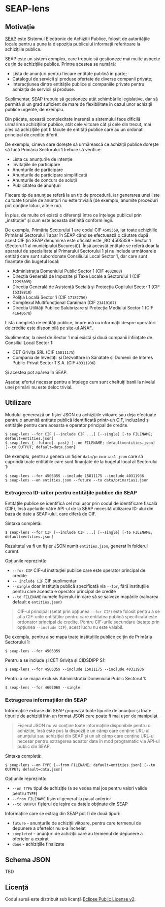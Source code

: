 # SEAP-lens

## Motivație

[SEAP][seap] este Sistemul Electronic de Achiziții Publice, folosit de autoritățile 
locale pentru a pune la dispoziția publicului informații referitoare la
achizițiile publice.

[seap]: https://e-licitatie.ro/

SEAP este un sistem complex, care trebuie să gestioneze mai multe aspecte
ce țin de achizițiile publice. Printre acestea se numără:
* Lista de anunțuri pentru fiecare entitate publică în parte;
* Catalogul de servicii și produse ofertate de diverse companii private;
* Interacțiunea dintre entitățile publice și companiile private pentru achiziția 
  de servicii și produse.

Suplimentar, SEAP trebuie să gestioneze atât schimbările legislative, dar să 
permită și un grad suficient de mare de flexibilitate în cazul unor achiziții 
publice urgente, de exemplu.

Din păcate, această complexitate inerentă a sistemului face dificilă urmărirea
achizițiilor publice, atât cele viitoare cât și cele din trecut, mai ales că
achizițiile pot fi făcute de entități publice care au un ordonat principal de
credite diferit.

De exemplu, cineva care dorește să urmărească ce achiziții publice dorește să facă
Primăria Sectorului 1 trebuie să verifice:

* Lista cu anunțurile de intenție
* Invitațiile de participare
* Anunțurile de participare
* Anunțurile de participare simplificată
* Anunțurile de concurs de soluții
* Publicitatea de anunțuri

Fiecare tip de anunț se referă la un tip de procedură, iar generarea unei liste
cu toate tipruile de anunțuri nu este trivială (de exemplu, anumite proceduri pot
conține loturi, altele nu).

În plus, de multe ori există o diferență între ce înțelege publicul prin „instituție”
și cum este aceasta definită conform legii.

De exemplu, Primăria Sectorului 1 are codul CIF `4505359`, iar toate achizițiile
Primăriei Sectorului 1 apar în SEAP când se efectuează o căutare după acest CIF
(în SEAP denumirea este oficială este „RO 4505359 - Sector 1 (Sectorul 1 al 
municipiului Bucuresti)). Însă această entitate se referă doar la aparatul de
specialitate al Primarului Sectorului 1 și nu include următoarele entități care
sunt subordonate Consiliului Local Sector 1, dar care sunt finanțate din bugetul
local:

* Administrația Domeniului Public Sector 1 (CIF `4602068`)
* Direcția Generală de Impozite și Taxe Locale a Sectorului 1 (CIF `12293095`)
* Direcția Generală de Asistență Socială și Protecția Copilului Sector 1 (CIF `15318810`)
* Poliția Locală Sector 1 (CIF `17182756`)
* Complexul Multifuncțional Caraiman (CIF `23410107`)
* Direcția Utilități Publice Salubrizare și Protecția Mediului Sector 1 (CIF `41640678`)

Lista completă de entități publice, împreună cu informații despre operatorii de 
credite este disponibilă pe [site-ul ANAF][lista-entitati].

[lista-entitati]: https://extranet.anaf.mfinante.gov.ro/anaf/extranet/EXECUTIEBUGETARA/alte_rapoarte/alte_rapoarte2

Suplimentar, la nivel de Sector 1 mai există și două companii înființate de Consiliul 
Local Sector 1:

* CET Grivița SRL (CIF `15811175`)
* Compania de Investiții și Dezvoltare în Sănătate și Domenii de Interes Public-Privat 
  Sector 1 S.A. (CIF `40311936`)

Și acestea pot apărea în SEAP.

Așadar, efortul necesar pentru a înțelege cum sunt cheltuiți banii la nivelul 
unei primării nu este deloc trivial.

## Utilizare

Modulul generează un fișier JSON cu achizițiile viitoare sau deja efectuate
pentru o anumită entitate publică identificată printr-un CIF, incluzând și
entitățile pentru care aceasta e operator principal de credite.

```shell
$ seap-lens --for CIF [--include CIF ...] [--single] [-to FILENAME; default=entities.json]
$ seap-lens {--future|--past} [--on FILENAME; default=entities.json] [--to OUTPUT; default=data.json]
```

De exemplu, pentru a genera un fișier `data/primarias1.json` care să cuprindă
toate entitățile care sunt finanțate de la bugetul local al Sectorului 1:

```shell
$ seap-lens --for 4505359 --include 15811175 --include 40311936
$ seap-lens --on entities.json --future --to data/primarias1.json
```

### Extragerea ID-urilor pentru entitățile publice din SEAP

Entitățile publice se identifică cel mai ușor prin codul de identificare fiscală
(CIF), însă apelurile către API-ul de la SEAP necesită utilizarea ID-ului din 
baza de date a SEAP-ului, care diferă de CIF.

Sintaxa completă:

```shell
$ seap-lens --for CIF [--include CIF ...] [--single] [-to FILENAME; default=entities.json]
```

Rezultatul va fi un fișier JSON numit `entities.json`, generat în folderul 
curent.

Opțiunile reprezintă:
* `--for CIF` CIF-ul instituției publice care este operator principal de credite
* `-- include CIF` CIF suplimentar
* `--single` doar instituția publică specificată via `--for`, fără instituțiile
  pentru care aceasta e operator principal de credite
* `--to FILENAME` numele fișierului în care să se salveze mapările (valoarea default e `entities.json`)

> CIF-ul principal (setat prin opțiunea `--for CIF`) este folosit pentru a se afla
> CIF-urile entităților pentru care entitatea publică specificată este ordonator
> principal de credite. Pentru CIF-urile secundare (setate prin opțiunea 
> `--include CIF`), acest lucru nu este valabil.

De exemplu, pentru a se mapa toate instituțiile publice ce țin de Primăria
Sectorului 1:

```shell
$ seap-lens --for 4505359
```

Pentru a se include și CET Grivița și CIDSDIPP S1:

```shell
$ seap-lens --for 4505359 --include 15811175 --include 40311936
```

Pentru a se mapa exclusiv Administrația Domeniului Public Sectorul 1:

```shell
$ seap-lens --for 4602068 --single
```

### Extragerea informațiilor din SEAP

Informațiile extrase din SEAP grupează toate tipurile de anunțuri și toate tipurile 
de achiziții într-un format JSON care poate fi mai ușor de manipulat.

> Fișierul JSON nu va conține toate informațiile disponibile pentru o achiziție,
> însă este pus la dispoziție un câmp care conține URL-ul anunțului sau achiziției
> din SEAP și un alt câmp care conține URL-ul necesar pentru extragerea acestor
> date în mod programatic via API-ul public din SEAP.

Sintaxa completă:

```shell
$ seap-lens --on TYPE [--from FILENAME; default=entities.json] [--to OUTPUT; default=data.json]
```

Opțiunile reprezintă:
* `--on TYPE` tipul de achiziție (a se vedea mai jos pentru valori valide pentru `TYPE`)
* `--from FILENAME` fișierul generat la pasul anterior
* `--to OUTPUT` fișierul de ieșire cu datele obținute din SEAP

Informațiile care se extrag din SEAP pot fi de două tipuri:
* `future` - anunțurile de achiziții viitoare, pentru care termenul de depunere a
  ofertelor nu s-a încheiat
* `completed` - anunțuri de achiziții care au termenul de depunere a ofertelor a
  expirat
* `done` - achizițiile finalizate

## Schema JSON

TBD

## Licență

Codul sursă este distribuit sub licență [Eclipse Public License v2][epl-v2].

[epl-v2]: https://www.eclipse.org/legal/epl-2.0/